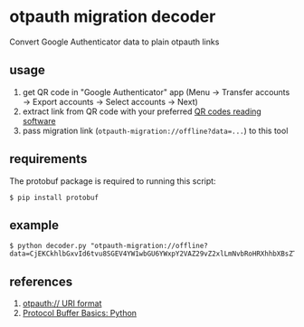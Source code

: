 # otpauth migration decoder

Convert Google Authenticator data to plain otpauth links


## usage

1. get QR code in "Google Authenticator" app (Menu → Transfer accounts → Export accounts → Select accounts → Next)
1. extract link from QR code with your preferred [QR codes reading software](https://play.google.com/store/search?q=qr%20code%20reader)
1. pass migration link (`otpauth-migration://offline?data=...`) to this tool

## requirements

The protobuf package is required to running this script:

```.shell
$ pip install protobuf
```

## example

```
$ python decoder.py "otpauth-migration://offline?data=CjEKCkhlbGxvId6tvu8SGEV4YW1wbGU6YWxpY2VAZ29vZ2xlLmNvbRoHRXhhbXBsZTAC"
```


## references

1. [otpauth:// URI format](https://github.com/google/google-authenticator/wiki/Key-Uri-Format)
1. [Protocol Buffer Basics: Python](https://developers.google.com/protocol-buffers/docs/pythontutorial)
